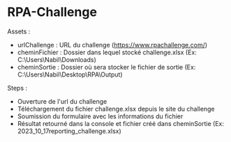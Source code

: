 # RPA-Challenge

Assets :

- urlChallenge : URL du challenge (https://www.rpachallenge.com/)
- cheminFichier : Dossier dans lequel stocké challenge.xlsx (Ex: C:\Users\Nabil\Downloads\)
- cheminSortie : Dossier où sera stocker le fichier de sortie (Ex: C:\Users\Nabil\Desktop\RPA\Output\)


Steps : 
- Ouverture de l'url du challenge
- Téléchargement du fichier challenge.xlsx depuis le site du challenge
- Soumission du formulaire avec les informations du fichier
- Résultat retourné dans la console et fichier créé dans cheminSortie (Ex: 2023_10_17reporting_challenge.xlsx)
